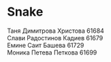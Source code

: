 <tab>Snake</tab>
=====
Таня Димитрова Христова 61684 <br>
Слави Радостинов Кадиев 61679 <br>
Емине Саит Башева 61729 <br>
Моника Петева Петкова 61699 <br>
